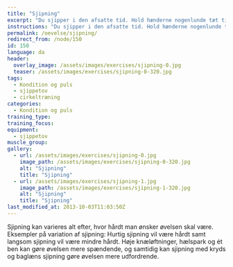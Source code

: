 ```yaml
---
title: "Sjipning"
excerpt: "Du sjipper i den afsatte tid. Hold hænderne nogenlunde tæt til hoften og sørg for at sjippetovet primært svinges i håndleddene."
instructions: "Du sjipper i den afsatte tid. Hold hænderne nogenlunde tæt til hoften og sørg for at sjippetovet primært svinges i håndleddene."
permalink: /oevelse/sjipning/
redirect_from: /node/150
id: 150
language: da
header:
  overlay_image: /assets/images/exercises/sjipning-0.jpg
  teaser: /assets/images/exercises/sjipning-0-320.jpg
tags:
  - Kondition og puls
  - sjippetov
  - cirkeltræning
categories:
  - Kondition og puls
training_type: 
training_focus: 
equipment:
  - sjippetov
muscle_group:
gallery:
  - url: /assets/images/exercises/sjipning-0.jpg
    image_path: /assets/images/exercises/sjipning-0-320.jpg
    alt: "Sjipning"
    title: "Sjipning"
  - url: /assets/images/exercises/sjipning-1.jpg
    image_path: /assets/images/exercises/sjipning-1-320.jpg
    alt: "Sjipning"
    title: "Sjipning"
last_modified_at: 2013-10-03T11:03:50Z
---
```


Sjipning kan varieres alt efter, hvor hårdt man ønsker øvelsen skal være. Eksempler på variation af sjipning: Hurtig sjipning vil være hårdt samt langsom sjipning vil være mindre hårdt. Høje knæløftninger, hælspark og ét ben kan gøre øvelsen mere spændende, og samtidig kan sjipning med kryds og baglæns sjipning gøre øvelsen mere udfordrende.
